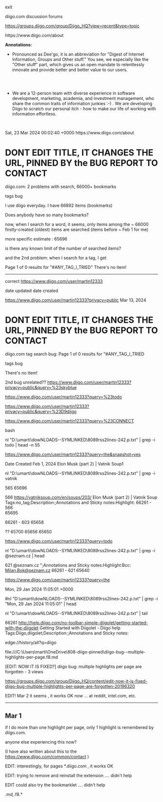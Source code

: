 
exit

diigo.com discussion forums

https://groups.diigo.com/group/Diigo_HQ?view=recent&type=topic





<item>
<title>About Diigo | Diigo</title>
<link>https://www.diigo.com/about</link>
<description> <p></p> <strong>Annotations:</strong> <ul class="diigo-annotations" > <li> <div class="diigoContent"><div class="diigoContentInner"><p>Pronounced as Dee'go, it is an abbreviation for "Digest of Internet Information, Groups and Other stuff." You see, we especially like the "Other stuff" part, which gives us an open mandate to relentlessly innovate and provide better and better value to our users. </p>&nbsp;&nbsp; <h2></h2></div></div> </li> <li> <div class="diigoContent"><div class="diigoContentInner"><p>We are a 12-person team with diverse experience in software development, marketing, academia, and investment management, who share the common traits of information junkies :-) . We are developing Diigo to scratch our personal itch - how to make our life of working with information effortless.</p>&nbsp; <p></p></div></div> </li> </ul> </description>
<pubDate>Sat, 23 Mar 2024 00:02:40 +0000</pubDate>
<guid>https://www.diigo.com/about</guid>
</item>





# DONT EDIT TITLE, IT CHANGES THE URL, PINNED BY the BUG REPORT TO CONTACT
diigo.com: 2 problems with search, 66000+ bookmarks

tags
bug

I use diigo everyday. I have 66892 items (bookmarks)

Does anybody have so many bookmarks?

now, when I search for a word, it seems, only items among the ~ 66000 firstly-created (oldest) items are searched (items before ~ Feb 1 for me)

more specific estimate : 
65696

is there any known limit of the number of searched items?


and the 2nd problem: when I search for a tag, I get

Page 1 of 0 results for "#ANY_TAG_I_TRIED"
There's no item!

-----------------



correct
https://www.diigo.com/user/martin12333

date updated
date created

https://www.diigo.com/user/martin12333?privacy=public
Mar 13, 2024





# DONT EDIT TITLE, IT CHANGES THE URL, PINNED BY the BUG REPORT TO CONTACT
diigo.com tag search bug: Page 1 of 0 results for "#ANY_TAG_I_TRIED


tags
bug


There's no item!

2nd bug
unrelated??
https://www.diigo.com/user/martin12333?privacy=public&query=%23skyblue

https://www.diigo.com/user/martin12333?query=%23todo

https://www.diigo.com/user/martin12333?privacy=public&query=%23D9diigo


https://www.diigo.com/user/martin12333?query=%23CONNECT








bash

nl "D:\umarti\dowNLOADS--SYMLINKED\8089rss2lines-242.p.txt" | grep -i   todo  | head -n 55


https://www.diigo.com/user/martin12333?query=the&snapshot=yes

Date Created
Feb 1, 2024
Elon Musk (part 2) | Vatnik Soup1

nl "D:\umarti\dowNLOADS--SYMLINKED\8089rss2lines-242.p.txt" | grep -i vatnik




565
65696

 566  https://vatniksoup.com/en/soups/203/ Elon Musk (part 2) | Vatnik Soup Tags:no_tag;Description:;Annotations and Sticky notes:Highlight:
66261 - 566  
65695

66261 - 603
65658

??
65700
65656
65650




https://www.diigo.com/user/martin12333?query=todo

nl "D:\umarti\dowNLOADS--SYMLINKED\8089rss2lines-242.p.txt" | grep -i @seznam.cz  | head

   621  @seznam.cz ";Annotations and Sticky notes:Highlight:Bcc: Milan.Bok@seznam.cz
66261 - 621
65640




https://www.diigo.com/user/martin12333?query=the

<pubDate>Mon, 29 Jan 2024 11:05:01 +0000</pubDate>

#nl "D:\umarti\dowNLOADS--SYMLINKED\8089rss2lines-242.p.txt" | grep -i "Mon, 29 Jan 2024 11:05:01" | head



nl "D:\umarti\dowNLOADS--SYMLINKED\8089rss2lines-242.p.txt" | tail

66261  http://help.diigo.com/no-toolbar-simple-diigolet/getting-started-with-the-diigolet Getting Started with Diigolet - Diigo help Tags:Diigo,diigolet;Description:;Annotations and Sticky notes:



edge://history/all?q=diigo





file:///C:\Users\marti\OneDrive\808-diigo-pinned\diigo-bug--multiple-highlights-per-page.f8.md

[EDIT: NOW IT IS FIXED?] diigo bug: multiple highlights per page are forgotten - 3 views



https://groups.diigo.com/group/Diigo_HQ/content/edit-now-it-is-fixed-diigo-bug-multiple-highlights-per-page-are-forgotten-20196320

EDIT! Mar 2 it seems , it works OK now ... at reddit, intel.com, etc.

-------
Mar 1
-------

if I do more than one highlight per page, only 1 highlight is remembered by diigo.com.

anyone else experiencing this now?

(I have also written about this to the https://www.diigo.com/common/contact )

EDIT: interestingly, for pages *.diigo.com , it works OK

EDIT: trying to remove and reinstall the extension .... didn't help

EDIT could also try the bookmarklet .... didn't help





*.md,*.f8.*

